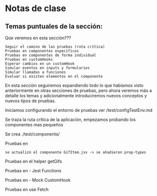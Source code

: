 # Notas de clase
## Temas puntuales de la sección:

Qúe veremos en esta sección???
	
	Seguir el camino de las pruebas (ruta crítica)
	Pruebas en componentes específicos
	Pruebas en componentes de forma individual
	Pruebas en customHooks
	Esperar cambios en un customHook
	Simular eventos en inputs y formularios
	Simular llamadas a funciones
	Evaluar si existen elementos en el componente
	
En esta sección seguiremos expandiendo todo lo que habíamos visto anteriormente en otras secciones de pruebas, pero ahora veremos más a detalle los temas y adicionalmente introduciremos nuevos conceptos y nuevos tipos de pruebas.

Iniciamos configurando el entorno de pruebas ver /test/configTestEnv.md

Se traza la ruta crítica de la aplicación, empezamos probando los componentes mas pequeños

Se crea ./test/components/

Pruebas en <GifItem />
	
	se actualizó el componente GifItem.jsx -> se añadieron prop-types

Pruebas en el helper getGifs

Pruebas en <AddCategory /> - Jest Functions

Pruebas en <GifGrid /> - Mock CustomHook

Pruebas en use Fetch


